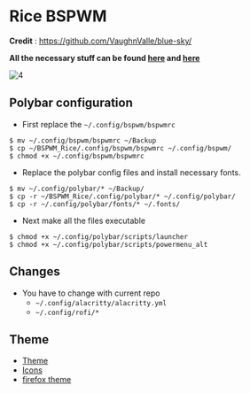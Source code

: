 # Rice BSPWM

**Credit** : https://github.com/VaughnValle/blue-sky/

**All the necessary stuff can be found [here](https://github.com/VaughnValle/blue-sky/blob/master/README.md) and [here](https://github.com/miscellaneous-mice/Linux_Rice)**


![4](https://github.com/miscellaneous-mice/BSPWM_Rice/assets/79500624/acff8caf-239f-4642-bb71-18ddc49fe4b3)


## Polybar configuration
- First replace the ```~/.config/bspwm/bspwmrc```
```
$ mv ~/.config/bspwm/bspwmrc ~/Backup
$ cp ~/BSPWM_Rice/.config/bspwm/bspwmrc ~/.config/bspwm/
$ chmod +x ~/.config/bspwm/bspwmrc
```
- Replace the polybar config files and install necessary fonts.
```
$ mv ~/.config/polybar/* ~/Backup/
$ cp -r ~/BSPWM_Rice/.config/polybar/* ~/.config/polybar/
$ cp -r ~/.config/polybar/fonts/* ~/.fonts/
```
- Next make all the files executable
```
$ chmod +x ~/.config/polybar/scripts/launcher
$ chmod +x ~/.config/polybar/scripts/powermenu_alt
```
## Changes
- You have to change with current repo
  - ```~/.config/alacritty/alacritty.yml```
  - ```~/.config/rofi/*```
  
## Theme
- [Theme](https://www.xfce-look.org/p/1267246/)
- [Icons](https://www.xfce-look.org/p/1937741)
- [firefox theme](https://addons.mozilla.org/en-US/firefox/addon/arctic-nord-theme/?utm_source=addons.mozilla.org&utm_medium=referral&utm_content=search)
